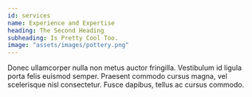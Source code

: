 ```yaml
---
id: services
name: Experience and Expertise
heading: The Second Heading
subheading: Is Pretty Cool Too.
image: "assets/images/pottery.png"
---
```


Donec ullamcorper nulla non metus auctor fringilla. Vestibulum id ligula porta felis euismod semper. Praesent commodo cursus magna, vel scelerisque nisl consectetur. Fusce dapibus, tellus ac cursus commodo.
